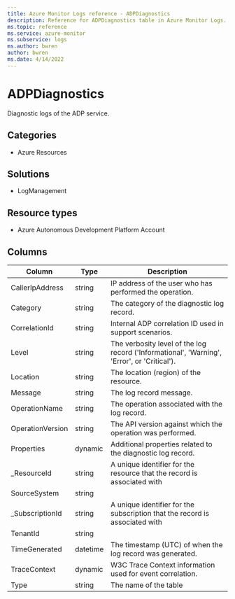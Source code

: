 ```yaml
---
title: Azure Monitor Logs reference - ADPDiagnostics
description: Reference for ADPDiagnostics table in Azure Monitor Logs.
ms.topic: reference
ms.service: azure-monitor
ms.subservice: logs
ms.author: bwren
author: bwren
ms.date: 4/14/2022
---
```


# ADPDiagnostics

 Diagnostic logs of the ADP service.

## Categories

- Azure Resources
## Solutions

- LogManagement
## Resource types

- Azure Autonomous Development Platform Account




## Columns

| Column | Type | Description |
| --- | --- | --- |
| CallerIpAddress | string | IP address of the user who has performed the operation. |
| Category | string | The category of the diagnostic log record. |
| CorrelationId | string | Internal ADP correlation ID used in support scenarios. |
| Level | string | The verbosity level of the log record ('Informational', 'Warning', 'Error', or 'Critical'). |
| Location | string | The location (region) of the resource. |
| Message | string | The log record message. |
| OperationName | string | The operation associated with the log record. |
| OperationVersion | string | The API version against which the operation was performed. |
| Properties | dynamic | Additional properties related to the diagnostic log record. |
| _ResourceId | string | A unique identifier for the resource that the record is associated with |
| SourceSystem | string |  |
| _SubscriptionId | string | A unique identifier for the subscription that the record is associated with |
| TenantId | string |  |
| TimeGenerated | datetime | The timestamp (UTC) of when the log record was generated. |
| TraceContext | dynamic | W3C Trace Context information used for event correlation. |
| Type | string | The name of the table |

